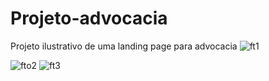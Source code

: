 # Projeto-advocacia
Projeto ilustrativo de uma landing page para advocacia
![ft1](https://user-images.githubusercontent.com/129622470/229313865-80f04070-0d50-4350-a968-2ba4467491a3.png)

![fto2](https://user-images.githubusercontent.com/129622470/229313868-8402da16-bf46-4528-aa72-be7675e0b068.png)
![ft3](https://user-images.githubusercontent.com/129622470/229313871-3b6e78f5-08ee-4bd3-8160-e8d9930be5d6.png)
